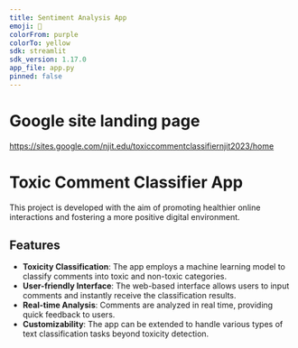```yaml
---
title: Sentiment Analysis App
emoji: 🚀
colorFrom: purple
colorTo: yellow
sdk: streamlit
sdk_version: 1.17.0
app_file: app.py
pinned: false
---
```

# Google site landing page
https://sites.google.com/njit.edu/toxiccommentclassifiernjit2023/home

# Toxic Comment Classifier App

This project is developed with the aim of promoting healthier online interactions and fostering a more positive digital environment.

## Features

- **Toxicity Classification**: The app employs a machine learning model to classify comments into toxic and non-toxic categories.
- **User-friendly Interface**: The web-based interface allows users to input comments and instantly receive the classification results.
- **Real-time Analysis**: Comments are analyzed in real time, providing quick feedback to users.
- **Customizability**: The app can be extended to handle various types of text classification tasks beyond toxicity detection.
